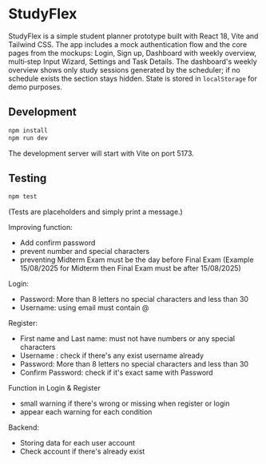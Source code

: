 # StudyFlex

StudyFlex is a simple student planner prototype built with React 18, Vite and Tailwind CSS. The app includes a mock authentication flow and the core pages from the mockups: Login, Sign up, Dashboard with weekly overview, multi‑step Input Wizard, Settings and Task Details. The dashboard's weekly overview shows only study sessions generated by the scheduler; if no schedule exists the section stays hidden. State is stored in `localStorage` for demo purposes.

## Development

```bash
npm install
npm run dev
```

The development server will start with Vite on port 5173.

## Testing

```bash
npm test
```

(Tests are placeholders and simply print a message.)

Improving function: 
- Add confirm  password
- prevent number and special characters
- preventing Midterm Exam must be the day before Final Exam (Example 15/08/2025 for Midterm then Final Exam must be after 15/08/2025)

Login:
- Password: More than 8 letters no special characters and less than 30
- Username: using email must contain @

Register:
- First name and Last name: must not have numbers or any special characters
- Username : check if there's any exist username already
- Password: More than 8 letters no special characters and less than 30
- Confirm Password: check if it's exact same with Password

Function in Login & Register

- small warning if there's wrong or missing when register or login 
- appear each warning for each condition

Backend:

- Storing data for each user account
- Check account if there's already exist
